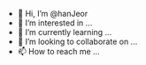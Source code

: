 - 👋 Hi, I’m @hanJeor
- 👀 I’m interested in ...
- 🌱 I’m currently learning ...
- 💞️ I’m looking to collaborate on ...
- 📫 How to reach me ...

<!---
hanJeor/hanJeor is a ✨ special ✨ repository because its `README.md` (this file) appears on your GitHub profile.
You can click the Preview link to take a look at your changes.
--->
